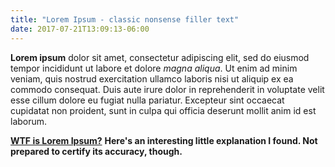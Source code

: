 ```yaml
---
title: "Lorem Ipsum - classic nonsense filler text"
date: 2017-07-21T13:09:13-06:00
---
```


**Lorem ipsum** dolor sit amet, consectetur adipiscing elit, sed do eiusmod tempor incididunt ut labore et dolore _magna aliqua_. Ut enim ad minim veniam, quis nostrud exercitation ullamco laboris nisi ut aliquip ex ea commodo consequat. Duis aute irure dolor in reprehenderit in voluptate velit esse cillum dolore eu fugiat nulla pariatur. Excepteur sint occaecat cupidatat non proident, sunt in culpa qui officia deserunt mollit anim id est laborum.

[**WTF is Lorem Ipsum?**](http://www.loremipsum.de/about_lorem_ipsum.html) **Here's an interesting little explanation I found. Not prepared to certify its accuracy, though.**
